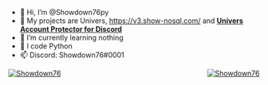 - 👋 Hi, I’m @Showdown76py
- 👀 My projects are Univers,  https://v3.show-nosql.com/ and [**Univers Account Protector for Discord**](https://github.com/Showdown76py/discord-protector/)
- 🌱 I’m currently learning nothing
- 🐍 I code Python
- 📫 Discord: Showdown76#0001
<a href="#">
<img align="center" src="https://github-readme-stats.vercel.app/api?username=showdown76py&count_private=True&show_icons=True&bg_color=0d1117&hide_border=False" alt="Showdown76" />
</a>
<a href="#" style="float:right;display:flex">
<img src="https://github-readme-stats.vercel.app/api/top-langs/?username=showdown76py&layout=compact&bg_color=0d1117&hide_border=False" alt="Showdown76" />
</a>

<!---
Showdown76py/Showdown76py is a ✨ special ✨ repository because its `README.md` (this file) appears on your GitHub profile.
You can click the Preview link to take a look at your changes.
--->
